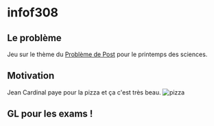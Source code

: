 # infof308

## Le problème
Jeu sur le thème du [Problème de Post](https://en.wikipedia.org/wiki/Post_correspondence_problem) pour le printemps des sciences.

## Motivation
Jean Cardinal paye pour la pizza et ça c'est très beau.
![pizza](https://d.newsweek.com/en/full/1515733/pizza-delivery.jpg)


## GL pour les exams !
